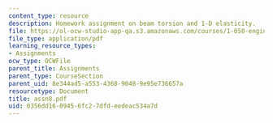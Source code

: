 ```yaml
---
content_type: resource
description: Homework assignment on beam torsion and 1-D elasticity.
file: https://ol-ocw-studio-app-qa.s3.amazonaws.com/courses/1-050-engineering-mechanics-i-fall-2007/0356dd1609456fc27dfdeedeac534a7d_assn8.pdf
file_type: application/pdf
learning_resource_types:
- Assignments
ocw_type: OCWFile
parent_title: Assignments
parent_type: CourseSection
parent_uid: 8e344ad5-a553-4368-9048-9e95e736657a
resourcetype: Document
title: assn8.pdf
uid: 0356dd16-0945-6fc2-7dfd-eedeac534a7d
---
```

